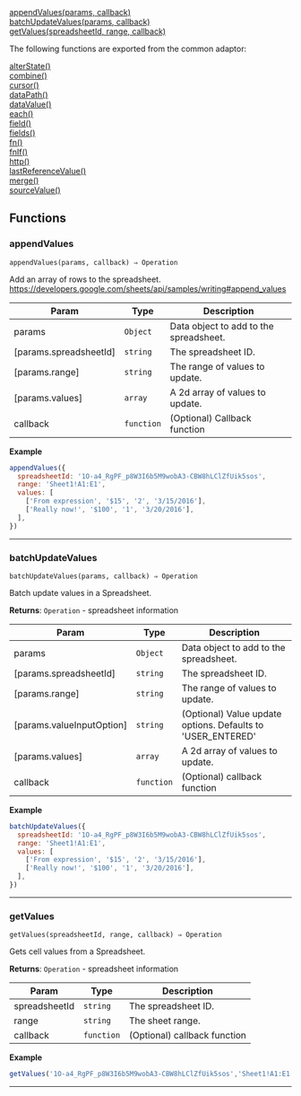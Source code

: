 <dl>
<dt>
    <a href="#appendvalues">appendValues(params, callback)</a></dt>
<dt>
    <a href="#batchupdatevalues">batchUpdateValues(params, callback)</a></dt>
<dt>
    <a href="#getvalues">getValues(spreadsheetId, range, callback)</a></dt>
</dl>

The following functions are exported from the common adaptor:
<dl>
<dt>
    <a href="/adaptors/packages/common-docs#alterstate">alterState()</a>
</dt>
<dt>
    <a href="/adaptors/packages/common-docs#combine">combine()</a>
</dt>
<dt>
    <a href="/adaptors/packages/common-docs#cursor">cursor()</a>
</dt>
<dt>
    <a href="/adaptors/packages/common-docs#datapath">dataPath()</a>
</dt>
<dt>
    <a href="/adaptors/packages/common-docs#datavalue">dataValue()</a>
</dt>
<dt>
    <a href="/adaptors/packages/common-docs#each">each()</a>
</dt>
<dt>
    <a href="/adaptors/packages/common-docs#field">field()</a>
</dt>
<dt>
    <a href="/adaptors/packages/common-docs#fields">fields()</a>
</dt>
<dt>
    <a href="/adaptors/packages/common-docs#fn">fn()</a>
</dt>
<dt>
    <a href="/adaptors/packages/common-docs#fnif">fnIf()</a>
</dt>
<dt>
    <a href="/adaptors/packages/common-docs#http">http()</a>
</dt>
<dt>
    <a href="/adaptors/packages/common-docs#lastreferencevalue">lastReferenceValue()</a>
</dt>
<dt>
    <a href="/adaptors/packages/common-docs#merge">merge()</a>
</dt>
<dt>
    <a href="/adaptors/packages/common-docs#sourcevalue">sourceValue()</a>
</dt></dl>

## Functions
### appendValues

<p><code>appendValues(params, callback) ⇒ Operation</code></p>

Add an array of rows to the spreadsheet.
https://developers.google.com/sheets/api/samples/writing#append_values


| Param | Type | Description |
| --- | --- | --- |
| params | <code>Object</code> | Data object to add to the spreadsheet. |
| [params.spreadsheetId] | <code>string</code> | The spreadsheet ID. |
| [params.range] | <code>string</code> | The range of values to update. |
| [params.values] | <code>array</code> | A 2d array of values to update. |
| callback | <code>function</code> | (Optional) Callback function |

**Example**
```js
appendValues({
  spreadsheetId: '1O-a4_RgPF_p8W3I6b5M9wobA3-CBW8hLClZfUik5sos',
  range: 'Sheet1!A1:E1',
  values: [
    ['From expression', '$15', '2', '3/15/2016'],
    ['Really now!', '$100', '1', '3/20/2016'],
  ],
})
```

* * *

### batchUpdateValues

<p><code>batchUpdateValues(params, callback) ⇒ Operation</code></p>

Batch update values in a Spreadsheet.

**Returns**: <code>Operation</code> - spreadsheet information  

| Param | Type | Description |
| --- | --- | --- |
| params | <code>Object</code> | Data object to add to the spreadsheet. |
| [params.spreadsheetId] | <code>string</code> | The spreadsheet ID. |
| [params.range] | <code>string</code> | The range of values to update. |
| [params.valueInputOption] | <code>string</code> | (Optional) Value update options. Defaults to 'USER_ENTERED' |
| [params.values] | <code>array</code> | A 2d array of values to update. |
| callback | <code>function</code> | (Optional) callback function |

**Example**
```js
batchUpdateValues({
  spreadsheetId: '1O-a4_RgPF_p8W3I6b5M9wobA3-CBW8hLClZfUik5sos',
  range: 'Sheet1!A1:E1',
  values: [
    ['From expression', '$15', '2', '3/15/2016'],
    ['Really now!', '$100', '1', '3/20/2016'],
  ],
})
```

* * *

### getValues

<p><code>getValues(spreadsheetId, range, callback) ⇒ Operation</code></p>

Gets cell values from a Spreadsheet.

**Returns**: <code>Operation</code> - spreadsheet information  

| Param | Type | Description |
| --- | --- | --- |
| spreadsheetId | <code>string</code> | The spreadsheet ID. |
| range | <code>string</code> | The sheet range. |
| callback | <code>function</code> | (Optional) callback function |

**Example**
```js
getValues('1O-a4_RgPF_p8W3I6b5M9wobA3-CBW8hLClZfUik5sos','Sheet1!A1:E1')
```

* * *

